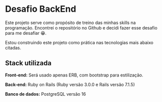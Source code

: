 # Desafio BackEnd

Este projeto serve como propósito de treino das minhas skills na programação. Encontrei o repositório no Github e decidi fazer esse desafio para me desafiar 😁.

Estou construindo este projeto como prática nas tecnologias mais abaixo citadas.

## Stack utilizada

**Front-end:** Será usado apenas ERB, com bootstrap para estilização.

**Back-end:** Ruby on Rails (Ruby versão 3.0.0 e Rails versão 7.1.5)

**Banco de dados:** PostgreSQL versão 16